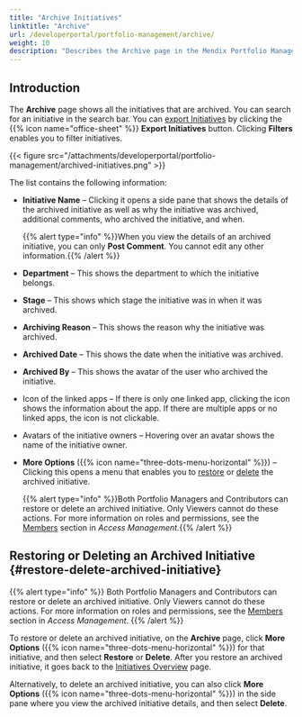 ```yaml
---
title: "Archive Initiatives"
linktitle: "Archive"
url: /developerportal/portfolio-management/archive/
weight: 10
description: "Describes the Archive page in the Mendix Portfolio Management app."
---
```


## Introduction

The **Archive** page shows all the initiatives that are archived. You can search for an initiative in the search bar. You can [export Initiatives](/developerportal/portfolio-management/export-import-initiatives/) by clicking the {{% icon name="office-sheet" %}} **Export Initiatives** button. Clicking **Filters** enables you to filter initiatives.

{{< figure src="/attachments/developerportal/portfolio-management/archived-initiatives.png" >}}

The list contains the following information:

* **Initiative Name** – Clicking it opens a side pane that shows the details of the archived initiative as well as why the initiative was archived, additional comments, who archived the initiative, and when.

  {{% alert type="info" %}}When you view the details of an archived initiative, you can only **Post Comment**. You cannot edit any other information.{{% /alert %}}

* **Department** – This shows the department to which the initiative belongs.

* **Stage** – This shows which stage the initiative was in when it was archived.

* **Archiving Reason** – This shows the reason why the initiative was archived.

* **Archived Date** – This shows the date when the initiative was archived.

* **Archived By** – This shows the avatar of the user who archived the initiative.

* Icon of the linked apps – If there is only one linked app, clicking the icon shows the information about the app. If there are multiple apps or no linked apps, the icon is not clickable.

* Avatars of the initiative owners – Hovering over an avatar shows the name of the initiative owner.

* **More Options** ({{% icon name="three-dots-menu-horizontal" %}}) – Clicking this opens a menu that enables you to [restore](#restore-delete-archived-initiative) or [delete](#restore-delete-archived-initiative) the archived initiative.

  {{% alert type="info" %}}Both Portfolio Managers and Contributors can restore or delete an archived initiative. Only Viewers cannot do these actions. For more information on roles and permissions, see the [Members](/developerportal/portfolio-management/access-management/#members) section in *Access Management*.{{% /alert %}}

## Restoring or Deleting an Archived Initiative {#restore-delete-archived-initiative}

{{% alert type="info" %}}
Both Portfolio Managers and Contributors can restore or delete an archived initiative. Only Viewers cannot do these actions. For more information on roles and permissions, see the [Members](/developerportal/portfolio-management/access-management/#members) section in *Access Management*.
{{% /alert %}}

To restore or delete an archived initiative, on the **Archive** page, click **More Options** ({{% icon name="three-dots-menu-horizontal" %}}) for that initiative, and then select **Restore** or **Delete**. After you restore an archived initiative, it goes back to the [Initiatives Overview](/developerportal/portfolio-management/initiatives-overview/) page.

Alternatively, to delete an archived initiative, you can also click **More Options** ({{% icon name="three-dots-menu-horizontal" %}}) in the side pane where you view the archived initiative details, and then select **Delete**.
